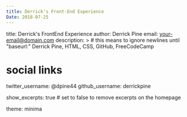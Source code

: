 ```yaml
---
title: Derrick's Front-End Experience
Date: 2018-07-25
---
```


title: Derrick's FrontEnd Experience
author: Derrick Pine
email: your-email@domain.com
description: > # this means to ignore newlines until "baseurl:"
  Derrick Pine, HTML, CSS, GitHub, FreeCodeCamp

# social links
twitter_username: @dpine44
github_username:  derrickpine

show_excerpts: true # set to false to remove excerpts on the homepage

theme: minima
